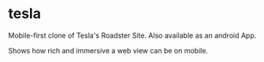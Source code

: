 # tesla
Mobile-first clone of Tesla's Roadster Site. Also available as an android App.

Shows how rich and immersive a web view can be on mobile.
